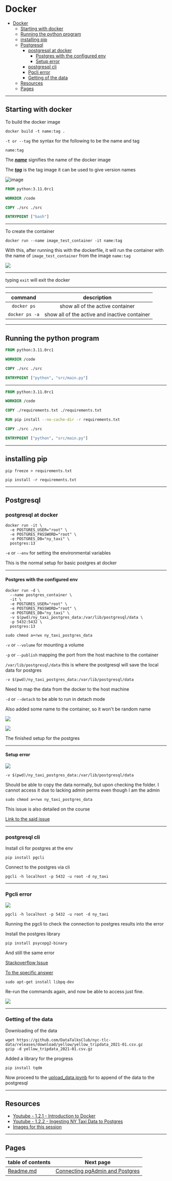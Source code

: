 # Docker

- [Docker](#docker)
  - [Starting with docker](#starting-with-docker)
  - [Running the python program](#running-the-python-program)
  - [installing pip](#installing-pip)
  - [Postgresql](#postgresql)
    - [postgresql at docker](#postgresql-at-docker)
      - [Postgres with the configured env](#postgres-with-the-configured-env)
      - [Setup error](#setup-error)
    - [postgresql cli](#postgresql-cli)
    - [Pgcli error](#pgcli-error)
    - [Getting of the data](#getting-of-the-data)
  - [Resources](#resources)
  - [Pages](#pages)


----

## Starting with docker

To build the docker image

```shell
docker build -t name:tag .
```

`-t or --tag` the syntax for the following to be the name and tag

`name:tag`

The <u>_**name**_</u> signifies the name of the docker image

The <u>**_tag_**</u> is the tag image it can be used to give version names

![image](https://i.imgur.com/i0RNJ5j.png)

```dockerfile
FROM python:3.11.0rc1

WORKDIR /code

COPY ./src ./src

ENTRYPOINT ["bash"]
```

----

To create the container

```shell
docker run --name image_test_container -it name:tag
```

With this, after running this with the dockerfile, it will run the container with the name of `image_test_container`
from the image `name:tag`

![](https://i.imgur.com/XVc68zC.png)

---

typing `exit` will exit the docker

---

|    command     |                  description                  |
|:--------------:|:---------------------------------------------:|
|  `docker ps`   |       show all of the active container        |
| `docker ps -a` | show all of the active and inactive container |

---

## Running the python program

```dockerfile
FROM python:3.11.0rc1

WORKDIR /code

COPY ./src ./src

ENTRYPOINT ["python", "src/main.py"]
```

----

```dockerfile
FROM python:3.11.0rc1

WORKDIR /code

COPY ./requirements.txt ./requirements.txt

RUN pip install --no-cache-dir -r requirements.txt

COPY ./src ./src

ENTRYPOINT ["python", "src/main.py"]
```

---

## installing pip

```shell
pip freeze > requirements.txt
```

```shell
pip install -r requirements.txt
```

-----

## Postgresql

### postgresql at docker

```shell
docker run -it \
  -e POSTGRES_USER="root" \
  -e POSTGRES_PASSWORD="root" \ 
  -e POSTGRES_DB="ny_taxi" \
  postgres:13
```

`-e` or `--env` for setting the environmental variables

This is the normal setup for basic postgres at docker

----

#### Postgres with the configured env

```shell
docker run -d \
  --name postgres_container \
  -it \
  -e POSTGRES_USER="root" \
  -e POSTGRES_PASSWORD="root" \
  -e POSTGRES_DB="ny_taxi" \
  -v $(pwd)/ny_taxi_postgres_data:/var/lib/postgresql/data \
  -p 5432:5432 \
  postgres:13

sudo chmod a+rwx ny_taxi_postgres_data
```

`-v` or `--volume` for mounting a volume

`-p` or `--publish` mapping the port from the host machine to the container

`/var/lib/postgresql/data` this is where the postgresql will save the local data for postgres

`-v $(pwd)/ny_taxi_postgres_data:/var/lib/postgresql/data`

Need to map the data from the docker to the host machine

`-d` or `--detach` to be able to run in detach mode

Also added some name to the container, so it won't be random name

![](https://i.imgur.com/4rmyjKg.png)

![](https://i.imgur.com/uS1m3gZ.png)

The finished setup for the postgres

-----

#### Setup error

![](https://i.imgur.com/fsazoaY.png)

`-v $(pwd)/ny_taxi_postgres_data:/var/lib/postgresql/data`

Should be able to copy the data normally, but upon checking the folder. I cannot access it due to lacking admin perms
even though I am the admin

```shell
sudo chmod a+rwx ny_taxi_postgres_data
```

This issue is also detailed on the course

[Link to the said issue](https://github.com/DataTalksClub/data-engineering-zoomcamp/tree/main/week_1_basics_n_setup/2_docker_sql#linux-and-macos)

---

### postgresql cli

Install cli for postgres at the env

```shell
pip install pgcli
```

Connect to the postgres via cli

```shell
pgcli -h localhost -p 5432 -u root -d ny_taxi
```

---

### Pgcli error

![](https://i.imgur.com/oqk57Fo.png)

```shell
pgcli -h localhost -p 5432 -u root -d ny_taxi
```

Running the pgcli to check the connection to postgres results into the error

Install the postgres library

```shell
pip install psycopg2-binary
```

And still the same error

[Stackoverflow Issue](https://stackoverflow.com/a/64565388/14859274)

[To the specific answer](https://stackoverflow.com/a/64565388/14859274)

```shell
sudo apt-get install libpq-dev
```

Re-run the commands again, and now be able to access just fine.

![](https://i.imgur.com/ba0VLgG.png)

---

### Getting of the data

Downloading of the data

```shell
wget https://github.com/DataTalksClub/nyc-tlc-data/releases/download/yellow/yellow_tripdata_2021-01.csv.gz
gzip -d yellow_tripdata_2021-01.csv.gz
```

Added a library for the progress

```shell
pip install tqdm
```

Now proceed to the [upload_data.ipynb](files/week1/upload_data.ipynb) for to append of the data to the
postgresql

---

## Resources

- [Youtube - 1.2.1 - Introduction to Docker](https://www.youtube.com/watch?v=EYNwNlOrpr0)
- [Youtube - 1.2.2 - Ingesting NY Taxi Data to Postgres](https://www.youtube.com/watch?v=2JM-ziJt0WI)
- [Images for this session](files/week1/1_2_1_to_1_2_2_Introduction_to_docker_and_postgres_files)


---

## Pages

| table of contents      | Next page                                                                   |
|------------------------|-----------------------------------------------------------------------------|
| [Readme.md](README.md) | [Connecting pgAdmin and Postgres](1_2_3_Connecting_pgAdmin_and_Postgres.md) |